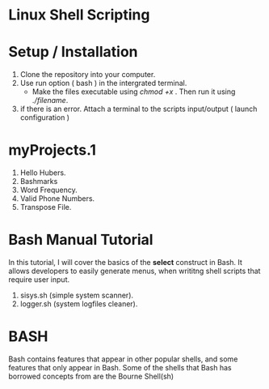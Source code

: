# Linux Shell Scripting

# Setup / Installation

1. Clone the repository into your computer. 
2. Use run option ( bash ) in the intergrated terminal.
   - Make the files executable using *chmod +x <filename>*. Then run it using *./filename*.
3. if there is an error. Attach a terminal to the scripts input/output ( launch configuration )

# myProjects.1

1. Hello Hubers.
2. Bashmarks
3. Word Frequency.
4. Valid Phone Numbers.
5. Transpose File.

# Bash Manual Tutorial

In this tutorial, I will cover the basics of the **select** construct in Bash. It allows developers to easily generate menus, when writitng shell scripts that require user input.

1. sisys.sh (simple system scanner).
2. logger.sh (system logfiles cleaner).

# BASH 

Bash contains features that appear in other popular shells, and some features that only appear in Bash. Some of the shells that Bash has borrowed concepts from are the Bourne Shell(sh)
